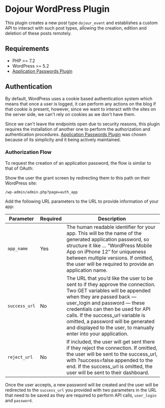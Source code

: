 # Dojour WordPress Plugin

This plugin creates a new post type `dojour_event` and establishes a custom API to interact with such post types, allowing the creation, edition and deletion of these posts remotely.

## Requirements

* PHP >= 7.2
* WordPress >= 5.2
* [Application Passwords Plugin](https://wordpress.org/plugins/application-passwords/)

## Authentication
By default, WordPress uses a cookie based authentication system which means that once a user is logged, it can perform any actions on the blog if that cookie is present, however, since we want to interact with the sites on the server side, we can't rely on cookies as we don't have them.

Since we can't leave the endpoints open due to security reasons, this plugin requires the installation of another one to perform the authorization and authentication procedures. [Application Passwords Plugin](https://wordpress.org/plugins/application-passwords/) was chosen because of its simplicity and it being actively maintained.

### Authorization Flow
To request the creation of an application password, the flow is similar to that of OAuth:

Show the user the grant screen by redirecting them to this path on their WordPress site:

```
/wp-admin/admin.php?page=auth_app
```

Add the following URL parameters to the URL to provide information of your app:

| Parameter | Required | Description |
| --------- | -------- | ----------- |
| `app_name` | Yes | The human readable identifier for your app. This will be the name of the generated application password, so structure it like … “WordPress Mobile App on iPhone 12” for uniqueness between multiple versions. If omitted, the user will be required to provide an application name. |
| `success_url` | No | The URL that you’d like the user to be sent to if they approve the connection. Two GET variables will be appended when they are passed back — user_login and password — these credentials can then be used for API calls. If the success_url variable is omitted, a password will be generated and displayed to the user, to manually enter into your application. |
| `reject_url` | No | If included, the user will get sent there if they reject the connection. If omitted, the user will be sent to the success_url, with ?success=false appended to the end. If the success_url is omitted, the user will be sent to their dashboard. |


Once the user accepts, a new password will be created and the user will be redirected to the `success_url` you provided with two parameters in the URL that need to be saved as they are required to perform API calls, `user_login` and `password`.
